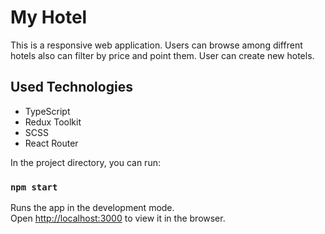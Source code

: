 # My Hotel

This is a responsive web application.
Users can browse among diffrent hotels also can filter by price and point them.
User can create new hotels.

## Used Technologies

- TypeScript
- Redux Toolkit
- SCSS
- React Router

In the project directory, you can run:

### `npm start`

Runs the app in the development mode.\
Open [http://localhost:3000](http://localhost:3000) to view it in the browser.